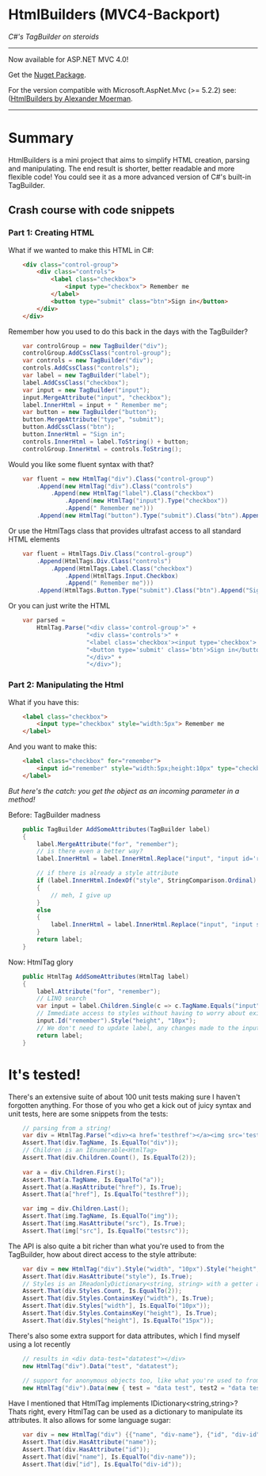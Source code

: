 HtmlBuilders (MVC4-Backport)
=============================

_C#'s TagBuilder on steroids_

***

Now available for ASP.NET MVC 4.0!

Get the [Nuget Package](https://www.nuget.org/packages/HtmlBuilders-MVC4-Backport/).

For the version compatible with Microsoft.AspNet.Mvc (>= 5.2.2) see: ([HtmlBuilders by Alexander Moerman](https://github.com/amoerie/HtmlBuilders).

***

# Summary

HtmlBuilders is a mini project that aims to simplify HTML creation, parsing and manipulating. The end result is shorter, better readable and more flexible code!
You could see it as a more advanced version of C#'s built-in TagBuilder.

## Crash course with code snippets

### Part 1: Creating HTML

What if we wanted to make this HTML in C#:

```html
	<div class="control-group">
		<div class="controls">
			<label class="checkbox">
				<input type="checkbox"> Remember me
			</label>
			<button type="submit" class="btn">Sign in</button>
		</div>
	</div>
```

Remember how you used to do this back in the days with the TagBuilder?

```c#
	var controlGroup = new TagBuilder("div");
	controlGroup.AddCssClass("control-group");
	var controls = new TagBuilder("div");
	controls.AddCssClass("controls");
	var label = new TagBuilder("label");
	label.AddCssClass("checkbox");
	var input = new TagBuilder("input");
	input.MergeAttribute("input", "checkbox");
	label.InnerHtml = input + " Remember me";
	var button = new TagBuilder("button");
	button.MergeAttribute("type", "submit");
	button.AddCssClass("btn");
	button.InnerHtml = "Sign in";
	controls.InnerHtml = label.ToString() + button;
	controlGroup.InnerHtml = controls.ToString();
```

Would you like some fluent syntax with that?

```c#
	var fluent = new HtmlTag("div").Class("control-group")
		.Append(new HtmlTag("div").Class("controls")
			.Append(new HtmlTag("label").Class("checkbox")
				.Append(new HtmlTag("input").Type("checkbox"))
				.Append(" Remember me")))
		.Append(new HtmlTag("button").Type("submit").Class("btn").Append("Sign in"));
```

Or use the HtmlTags class that provides ultrafast access to all standard HTML elements

```c#
	var fluent = HtmlTags.Div.Class("control-group")
		.Append(HtmlTags.Div.Class("controls")
			.Append(HtmlTags.Label.Class("checkbox")
				.Append(HtmlTags.Input.Checkbox)
				.Append(" Remember me")))
		.Append(HtmlTags.Button.Type("submit").Class("btn").Append("Sign in"));
```

Or you can just write the HTML

```c#
	var parsed =
		HtmlTag.Parse("<div class='control-group'>" +
					  "<div class='controls'>" +
					  "<label class='checkbox'><input type='checkbox'> Remember me</label>" +
					  "<button type='submit' class='btn'>Sign in</button>" +
					  "</div>" +
					  "</div>");
```

### Part 2: Manipulating the Html

What if you have this:
               
```html
	<label class="checkbox">
		<input type="checkbox" style="width:5px"> Remember me
	</label>
```

And you want to make this:
   
```html
	<label class="checkbox" for="remember">
		<input id="remember" style="width:5px;height:10px" type="checkbox"> Remember me
	</label>
```

_But here's the catch: you get the object as an incoming parameter in a method!_

Before: TagBuilder madness

```c#
	public TagBuilder AddSomeAttributes(TagBuilder label)
	{
		label.MergeAttribute("for", "remember");
		// is there even a better way?
		label.InnerHtml = label.InnerHtml.Replace("input", "input id='remember'");

		// if there is already a style attribute
		if (label.InnerHtml.IndexOf("style", StringComparison.Ordinal) != -1)
		{
			// meh, I give up
		}
		else
		{
			label.InnerHtml = label.InnerHtml.Replace("input", "input style='height:10px'");
		}
		return label;
	}
```

Now: HtmlTag glory

```c#
	public HtmlTag AddSomeAttributes(HtmlTag label)
	{
		label.Attribute("for", "remember");
		// LINQ search
		var input = label.Children.Single(c => c.TagName.Equals("input") && c.HasAttribute("type") && c["type"].Equals("checkbox"));
		// Immediate access to styles without having to worry about existing styles, correct formatting, etc.
		input.Id("remember").Style("height", "10px");
		// We don't need to update label, any changes made to the input will automatically affect the HTML rendered by label
		return label;
	}
```

# It's tested! 

There's an extensive suite of about 100 unit tests making sure I haven't forgotten anything. 
For those of you who get a kick out of juicy syntax and unit tests, here are some snippets from the tests:

```c#
	// parsing from a string!
	var div = HtmlTag.Parse("<div><a href='testhref'></a><img src='testsrc'/></div>");
	Assert.That(div.TagName, Is.EqualTo("div"));
	// Children is an IEnumerable<HtmlTag>
	Assert.That(div.Children.Count(), Is.EqualTo(2));
	
	var a = div.Children.First();
	Assert.That(a.TagName, Is.EqualTo("a"));
	Assert.That(a.HasAttribute("href"), Is.True);
	Assert.That(a["href"], Is.EqualTo("testhref"));

	var img = div.Children.Last();
	Assert.That(img.TagName, Is.EqualTo("img"));
	Assert.That(img.HasAttribute("src"), Is.True);
	Assert.That(img["src"], Is.EqualTo("testsrc"));
```

The API is also quite a bit richer than what you're used to from the TagBuilder, how about direct access to the style attribute:

```c#
	var div = new HtmlTag("div").Style("width", "10px").Style("height", "15px");
	Assert.That(div.HasAttribute("style"), Is.True);
	// Styles is an IReadonlyDictionary<string, string> with a getter and setter
	Assert.That(div.Styles.Count, Is.EqualTo(2));
	Assert.That(div.Styles.ContainsKey("width"), Is.True);
	Assert.That(div.Styles["width"], Is.EqualTo("10px"));
	Assert.That(div.Styles.ContainsKey("height"), Is.True);
	Assert.That(div.Styles["height"], Is.EqualTo("15px"));
```

There's also some extra support for data attributes, which I find myself using a lot recently

```c#
	// results in <div data-test="datatest"></div>
	new HtmlTag("div").Data("test", "datatest");
	
	// support for anonymous objects too, like what you're used to from the MVC html helpers. Attributes will be automatically prefixed with data-
	new HtmlTag("div").Data(new { test = "data test", test2 = "data test 2", test3 = "data test 3" });
```

Have I mentioned that HtmlTag implements IDictionary<string,string>? Thats right, every HtmlTag can be used as a dictionary to manipulate
its attributes. It also allows for some language sugar:

```c#
	var div = new HtmlTag("div") {{"name", "div-name"}, {"id", "div-id"}};
	Assert.That(div.HasAttribute("name"));
	Assert.That(div.HasAttribute("id"));
	Assert.That(div["name"], Is.EqualTo("div-name"));
	Assert.That(div["id"], Is.EqualTo("div-id"));
```



